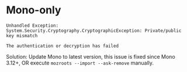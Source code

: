 # Mono-only
```
Unhandled Exception:
System.Security.Cryptography.CryptographicException: Private/public key mismatch
```
```
The authentication or decryption has failed
```

Solution:
Update Mono to latest version, this issue is fixed since Mono 3.12+, OR execute ```mozroots --import --ask-remove``` manually.